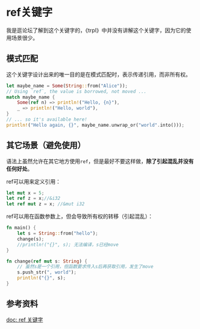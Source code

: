 # ref关键字

我是逛论坛了解到这个关键字的，《trpl》中并没有讲解这个关键字，因为它的使用场景很少。

## 模式匹配

这个关键字设计出来的唯一目的是在模式匹配时，表示传递引用，而非所有权。

```rust
let maybe_name = Some(String::from("Alice"));
// Using `ref`, the value is borrowed, not moved ...
match maybe_name {
    Some(ref n) => println!("Hello, {n}"),
    _ => println!("Hello, world"),
}
// ... so it's available here!
println!("Hello again, {}", maybe_name.unwrap_or("world".into()));
```

## 其它场景（避免使用）

语法上虽然允许在其它地方使用`ref`，但是最好不要这样做，**除了引起混乱并没有任何好处**。

ref可以用来定义引用：

```rust
let mut x = 5;
let ref z = x;//&i32
let ref mut z = x; //&mut i32
```

ref可以用在函数参数上，但会导致所有权的转移（引起混乱）：

```rust
fn main() {
    let s = String::from("hello");
    change(s);
    //println!("{}", s); 无法编译，s已经move
}

fn change(ref mut s: String) {
	// 虽然s是一个引用，但函数要求传入s后再获取引用，发生了move
    s.push_str(", world");
    println!("{}", s);
}
```

## 参考资料

[doc: ref 关键字](https://doc.rust-lang.org/stable/std/keyword.ref.html#)
